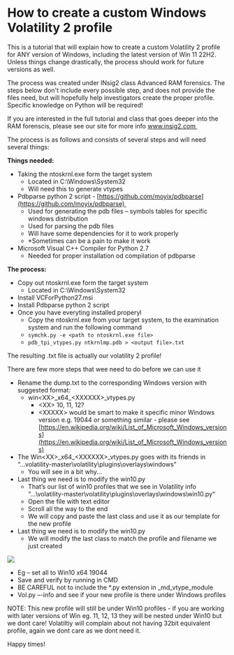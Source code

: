 # How to create a custom Windows Volatility 2 profile

This is a tutorial that will explain how to create a custom Volatility 2 profile for ANY version of Windows, including the latest version of Win 11 22H2. Unless things change drastically, the process should work for future versions as well. 

The process was created under INsig2 class Advanced RAM forensics. The steps below don't include every possible step, and does not provide the files need, but will hopefully help investigators create the proper profile. Specific knowledge on Python will be required! 

If you are interested in the full tutorial and class that goes deeper into the RAM forenscis, please see our site for more info www.insig2.com 

The process is as follows and consists of several steps and will need several things:

**Things needed:**

*   Taking the ntoskrnl.exe form the target system
    *   Located in C:\\Windows\\System32
    *   Will need this to generate vtypes
*   Pdbparse python 2 script - [https://github.com/moyix/pdbparse](https://github.com/moyix/pdbparse) 
    *   Used for generating the pdb files – symbols tables for specific windows distribution
    *   Used for parsing the pdb files
    *   Will have some dependencies for it to work properly
    *   \*Sometimes can be a pain to make it work
*   Microsoft Visual C++ Compiler for Python 2.7
    *   Needed for proper installation od compilation of pdbparse

**The process:**

*   Copy out ntoskrnl.exe form the target system
    *   Located in C:\\Windows\\System32
*   Install VCForPython27.msi 
*   Install Pdbparse python 2 script
*   Once you have everyting installed properyl
    *   Copy the ntoskrnl.exe from your target system, to the examination system and run the following command
    *   `symchk.py -e <path to ntoskrnl.exe file>`
    *   `pdb_tpi_vtypes.py ntkrnlmp.pdb > <output file>.txt`

The resulting .txt file is actually our volatility 2 profile!

There are few more steps that wee need to do before we can use it

*   Rename the dump.txt to the corresponding Windows version with suggested format:
    *   win\<XX>\_x64\_\<XXXXXX>\_vtypes.py
        *   \<XX> 10, 11, 12?
        *   \<XXXXX> would be smart to make it specific minor Windows version e.g. 19044 or something similar - please see [https://en.wikipedia.org/wiki/List_of_Microsoft_Windows_versions](https://en.wikipedia.org/wiki/List_of_Microsoft_Windows_versions)
*   The Win\<XX>\_x64\_\<XXXXXX>\_vtypes.py goes with its friends in “...volatility-master\\volatility\\plugins\\overlays\\windows”
    *   You will see in a bit why...
*   Last thing we need is to modify the win10.py 
    *   That’s our list of win10 profiles that we see in Volatility info   
        “…\\volatility-master\\volatility\\plugins\\overlays\\windows\\win10.py“
    *   Open the file with text editor
    *   Scroll all the way to the end
    *   We will copy and paste the last class and use it as our template for the new profile
*   Last thing we need is to modify the win10.py
    *   We will modify the last class to match the profile and filename we just created

![](https://user-images.githubusercontent.com/121233698/209137348-526afe44-8d51-466a-a0c5-1ca5951b1d63.png)

*   Eg – set all to Win10 x64 19044
*   Save and verify by running in CMD
*   BE CAREFUL not to include the \*.py extension in \_md\_vtype\_module
*   Vol.py –-info and see if your new profile is there under Windows profiles

NOTE: This new profile will still be under Win10 profiles - if you are working with later versions of Win eg. 11, 12, 13 they will be nested under Win10 but we dont care! Volatiltiy will complain about not having 32bit equivalent profile, again we dont care as we dont need it. 

Happy times!
